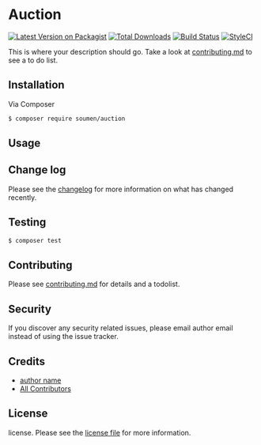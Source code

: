 # Auction

[![Latest Version on Packagist][ico-version]][link-packagist]
[![Total Downloads][ico-downloads]][link-downloads]
[![Build Status][ico-travis]][link-travis]
[![StyleCI][ico-styleci]][link-styleci]

This is where your description should go. Take a look at [contributing.md](contributing.md) to see a to do list.

## Installation

Via Composer

``` bash
$ composer require soumen/auction
```

## Usage

## Change log

Please see the [changelog](changelog.md) for more information on what has changed recently.

## Testing

``` bash
$ composer test
```

## Contributing

Please see [contributing.md](contributing.md) for details and a todolist.

## Security

If you discover any security related issues, please email author email instead of using the issue tracker.

## Credits

- [author name][link-author]
- [All Contributors][link-contributors]

## License

license. Please see the [license file](license.md) for more information.

[ico-version]: https://img.shields.io/packagist/v/soumen/auction.svg?style=flat-square
[ico-downloads]: https://img.shields.io/packagist/dt/soumen/auction.svg?style=flat-square
[ico-travis]: https://img.shields.io/travis/soumen/auction/master.svg?style=flat-square
[ico-styleci]: https://styleci.io/repos/12345678/shield

[link-packagist]: https://packagist.org/packages/soumen/auction
[link-downloads]: https://packagist.org/packages/soumen/auction
[link-travis]: https://travis-ci.org/soumen/auction
[link-styleci]: https://styleci.io/repos/12345678
[link-author]: https://github.com/soumen
[link-contributors]: ../../contributors]